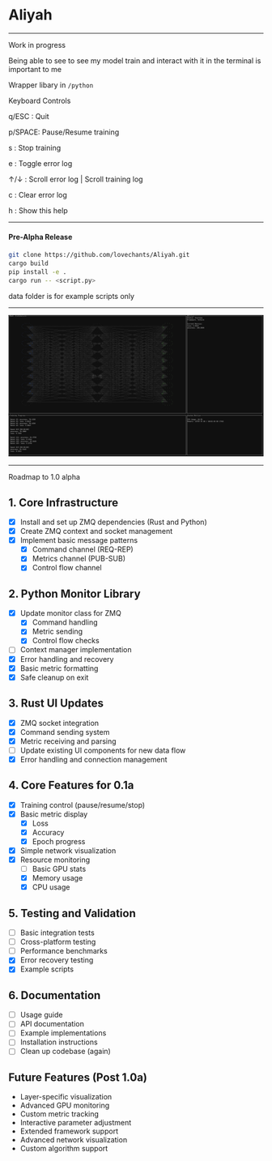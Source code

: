 # Aliyah

---

Work in progress 

Being able to see to see my model train and interact with it in the terminal is important to me 

Wrapper libary in `/python`


Keyboard Controls

q/ESC : Quit

p/SPACE: Pause/Resume training

s     : Stop training

e     : Toggle error log

↑/↓   : Scroll error log | Scroll training log 

c     : Clear error log

h     : Show this help

---

#### Pre-Alpha Release 

```bash 
git clone https://github.com/lovechants/Aliyah.git 
cargo build
pip install -e . 
cargo run -- <script.py>
```
data folder is for example scripts only

---

![MINST Rendering](example.png)

---

Roadmap to 1.0 alpha 

## 1. Core Infrastructure
- [x] Install and set up ZMQ dependencies (Rust and Python)
- [x] Create ZMQ context and socket management
- [x] Implement basic message patterns
  - [x] Command channel (REQ-REP)
  - [x] Metrics channel (PUB-SUB)
  - [x] Control flow channel

## 2. Python Monitor Library
- [x] Update monitor class for ZMQ
  - [x] Command handling
  - [x] Metric sending
  - [x] Control flow checks
- [ ] Context manager implementation
- [x] Error handling and recovery
- [x] Basic metric formatting
- [x] Safe cleanup on exit

## 3. Rust UI Updates
- [x] ZMQ socket integration
- [x] Command sending system
- [x] Metric receiving and parsing
- [ ] Update existing UI components for new data flow
- [x] Error handling and connection management

## 4. Core Features for 0.1a
- [x] Training control (pause/resume/stop)
- [x] Basic metric display
  - [x] Loss
  - [x] Accuracy
  - [x] Epoch progress
- [x] Simple network visualization
- [x] Resource monitoring
  - [ ] Basic GPU stats
  - [x] Memory usage
  - [x] CPU usage

## 5. Testing and Validation
- [ ] Basic integration tests
- [ ] Cross-platform testing
- [ ] Performance benchmarks
- [x] Error recovery testing
- [x] Example scripts

## 6. Documentation
- [ ] Usage guide
- [ ] API documentation
- [ ] Example implementations
- [ ] Installation instructions
- [ ] Clean up codebase (again)

## Future Features (Post 1.0a)
- Layer-specific visualization
- Advanced GPU monitoring
- Custom metric tracking
- Interactive parameter adjustment
- Extended framework support
- Advanced network visualization
- Custom algorithm support
